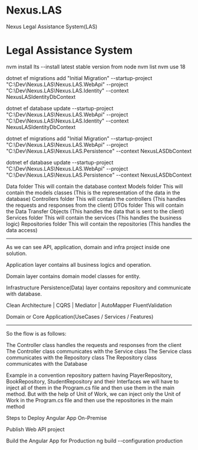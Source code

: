  # Nexus.LAS
Nexus Legal Assistance System(LAS)
# Legal Assistance System

 nvm install lts  --install latest stable version from node
 nvm list
 nvm use 18
 
dotnet ef migrations add "Initial Migration" --startup-project "C:\Dev\Nexus.LAS\Nexus.LAS.WebApi" --project "C:\Dev\Nexus.LAS\Nexus.LAS.Identity" --context NexusLASIdentityDbContext

dotnet ef database update --startup-project "C:\Dev\Nexus.LAS\Nexus.LAS.WebApi" --project "C:\Dev\Nexus.LAS\Nexus.LAS.Identity" --context NexusLASIdentityDbContext


dotnet ef migrations add "Initial Migration" --startup-project "C:\Dev\Nexus.LAS\Nexus.LAS.WebApi" --project "C:\Dev\Nexus.LAS\Nexus.LAS.Persistence" --context NexusLASDbContext

dotnet ef database update --startup-project "C:\Dev\Nexus.LAS\Nexus.LAS.WebApi" --project "C:\Dev\Nexus.LAS\Nexus.LAS.Persistence" --context NexusLASDbContext


Data folder
This will contain the database context
Models folder
This will contain the models classes (This is the representation of the data in the database)
Controllers folder
This will contain the controllers (This handles the requests and responses from the client)
DTOs folder
This will contain the Data Transfer Objects (This handles the data that is sent to the client)
Services folder
This will contain the services (This handles the business logic)
Repositories folder
This will contain the repositories (This handles the data access)

*******************************
As we can see API, application, domain and infra project inside one solution.

Application layer contains all business logics and operation.

Domain layer contains domain model classes for entity.

Infrastructure Persistence(Data) layer contains repository and communicate with database.

Clean Architecture | CQRS | Mediator | AutoMapper
FluentValidation

Domain or Core
Application(UseCases / Services / Features)
*******************************

So the flow is as follows:

The Controller class handles the requests and responses from the client
The Controller class communicates with the Service class
The Service class communicates with the Repository class
The Repository class communicates with the Database


Example in a convention repository pattern having PlayerRepository, BookRepository, StudentRepository and their Interfaces we will have to inject all of them in the Program.cs file and then use them in the main method. But with the help of Unit of Work, we can inject only the Unit of Work in the Program.cs file and then use the repositories in the main method

Steps to Deploy Angular App On-Premise

Publish Web API project


Build the Angular App for Production
ng build --configuration production
